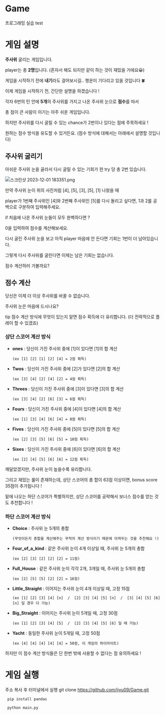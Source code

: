 # Game
프로그래밍 실습 test
# 게임 설명

**주사위** 굴리는 게임입니다.

player는 총 **2명**입니다. (혼자서 해도 되지만 같이 하는 것이 재밌을 거에요😀)

게임을 시작하기 전에 **내기**라도 걸어보시길.. 행운이 기다리고 있을 것입니다 🍀

이제 게임을 시작하기 전, 간단한 설명을 하겠습니다 !

각자 6번의 턴 안에 **5개**의 주사위를 가지고 나온 주사위 눈으로 **점수**를 따서 

총 점이 큰 사람이 이기는 아주 쉬운 게임입니다.

하지만 주사위를 다시 굴릴 수 있는 chance가 2번이나 있다는 점에 주목하세요 !

원하는 점수 방식을 유도할 수 있거든요. (점수 방식에 대해서는 아래에서 설명할 것입니다)

## 주사위 굴리기

아쉬운 주사위 눈을 골라서 다시 굴릴 수 있는 기회가 한 try 당 총 2번 있습니다.

![스크린샷 2023-12-01 183351.png](https://prod-files-secure.s3.us-west-2.amazonaws.com/b5be55d2-21fd-4abe-972b-f04fbb6062f6/e33f2a3c-1037-4b8e-9116-7bdd9f405f2d/%EC%8A%A4%ED%81%AC%EB%A6%B0%EC%83%B7_2023-12-01_183351.png)

만약 주사위 눈이 위의 사진처럼 [4], [5], [3], [5], [1] 나왔을 때

player가 1번째 주사위인 [4]와 2번째 주사위인 [5]를 다시 돌리고 싶다면, 1과 2를 공백으로 구분하여 입력해주세요.

if 처음에 나온 주사위 눈들이 모두 완벽하다면 ?

0을 입력하여 점수를 계산해보세요.

다시 굴린 주사위 눈을 보고 아직 player 마음에 안 든다면 기회는 1번이 더 남아있습니다.

그렇게 다시 주사위를 굴린다면 이제는 남은 기회는 없습니다.

점수 계산하러 가볼까요?

## 점수 계산

당신은 이제 더 이상 주사위를 바꿀 수 없습니다.

주사위 눈은 마음에 드시나요?

tip 점수 계산 방식에 무엇이 있는지 알면 점수 획득에 더 유리합니다. (더 전략적으로 플레이 할 수 있겠죠)

### 상단 스코어 계산 방식

- **ones** : 당신이 가진 주사위 중에 [1]이 있다면 [1]의 합 계산

      (ex [1] [2] [1] [2] [4] = 2점 획득)

- **Twos** : 당신이 가진 주사위 중에 [2]가 있다면 [2]의 합 계산

      (ex [3] [4] [2] [4] [2] = 4점 획득)

- **Threes** : 당신이 가진 주사위 중에 [3]이 있다면 [3]의 합 계산

      (ex [3] [4] [2] [6] [3] = 6점 획득)

- **Fours** : 당신이 가진 주사위 중에 [4]이 있다면 [4]의 합 계산

      (ex [1] [3] [4] [6] [4] = 8점 획득)

- **Fives** : 당신이 가진 주사위 중에 [5]이 있다면 [5]의 합 계산

      (ex [2] [3] [5] [6] [5] = 10점 획득)

- **Sixes** : 당신이 가진 주사위 중에 [6]이 있다면 [6]의 합 계산

      (ex [2] [4] [5] [6] [6] = 12점 획득)

깨달았겠지만, 주사위 눈이 높을수록 유리합니다.

그리고 재밌는 룰이 존재하는데, 상단 스코어의 총 합이 63점 이상이면, bonus score 35점이 추가됩니다 !

밑에 나오는 하단 스코어가 특별하지만, 상단 스코어를 공략해서 보너스 점수를 얻는 것도 추천합니다 !

### 하단 스코어 계산 방식

- **Choice** : 주사위 눈 5개의 총합

      (무엇이든지 총합을 계산해주는 무적의 계산 방식이기 때문에 아껴두는 것을 추천해요 !)

- **Four_of_a_kind** : 같은 주사위 눈이 4개 이상일 때, 주사위 눈 5개의 총합

      (ex [2] [3] [2] [2] [2] = 11점)

- **Full_House** : 같은 주사위 눈이 각각 2개, 3개일 때, 주사위 눈 5개의 총합

      (ex [2] [5] [5] [2] [2] = 16점)

- **Little_Straight** : 이어지는 주사위 눈이 4개 이상일 때, 고정 15점

      (ex [1] [2] [3] [4] [n]  /  [2] [3] [4] [5] [n]  /  [3] [4] [5] [6] [n] 일 경우 다 가능)

- **Big_Straight** : 이어지는 주사위 눈이 5개일 때, 고정 30점

      (ex [1] [2] [3] [4] [5]  /  [2] [3] [4] [5] [6] 일 때 가능)

- **Yacht** : 동일한 주사위 눈이 5개일 때, 고정 50점

      (ex [4] [4] [4] [4] [4] = 50점, 이 게임의 하이라이트)

하지만 이 점수 계산 방식들은 단 한번 밖에 사용할 수 없다는 점 유의하세요 !

# 게임 실행
주소 복사 후 터미널에서 실행
     git clone https://github.com/jiyu09/Game.git

     pip install pandas

     python main.py

